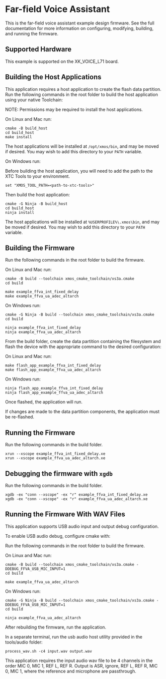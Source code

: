 # Far-field Voice Assistant

This is the far-field voice assistant example design firmware.  See the full documentation for more information on configuring, modifying, building, and running the firmware.

## Supported Hardware

This example is supported on the XK_VOICE_L71 board.

## Building the Host Applications

This application requires a host application to create the flash data partition. Run the following commands in the root folder to build the host application using your native Toolchain:

NOTE: Permissions may be required to install the host applications.

On Linux and Mac run:

    cmake -B build_host
    cd build_host
    make install

The host applications will be installed at ``/opt/xmos/bin``, and may be moved if desired.  You may wish to add this directory to your ``PATH`` variable.

On Windows run:

Before building the host application, you will need to add the path to the XTC Tools to your environment.

    set "XMOS_TOOL_PATH=<path-to-xtc-tools>"

Then build the host application:

    cmake -G Ninja -B build_host
    cd build_host
    ninja install

The host applications will be installed at ``%USERPROFILE%\.xmos\bin``, and may be moved if desired.  You may wish to add this directory to your ``PATH`` variable.

## Building the Firmware

Run the following commands in the root folder to build the firmware.

On Linux and Mac run:

    cmake -B build --toolchain xmos_cmake_toolchain/xs3a.cmake
    cd build

    make example_ffva_int_fixed_delay
    make example_ffva_ua_adec_altarch

On Windows run:

    cmake -G Ninja -B build --toolchain xmos_cmake_toolchain/xs3a.cmake
    cd build

    ninja example_ffva_int_fixed_delay
    ninja example_ffva_ua_adec_altarch

From the build folder, create the data partition containing the filesystem and
flash the device with the appropriate command to the desired configuration:

On Linux and Mac run:

    make flash_app_example_ffva_int_fixed_delay
    make flash_app_example_ffva_ua_adec_altarch

On Windows run:

    ninja flash_app_example_ffva_int_fixed_delay
    ninja flash_app_example_ffva_ua_adec_altarch

Once flashed, the application will run.

If changes are made to the data partition components, the application must be
re-flashed.

## Running the Firmware

Run the following commands in the build folder.

    xrun --xscope example_ffva_int_fixed_delay.xe
    xrun --xscope example_ffva_ua_adec_altarch.xe

## Debugging the firmware with `xgdb`

Run the following commands in the build folder.

    xgdb -ex "conn --xscope" -ex "r" example_ffva_int_fixed_delay.xe
    xgdb -ex "conn --xscope" -ex "r" example_ffva_ua_adec_altarch.xe

## Running the Firmware With WAV Files

This application supports USB audio input and output debug configuration.

To enable USB audio debug, configure cmake with:

Run the following commands in the root folder to build the firmware.

On Linux and Mac run:

    cmake -B build --toolchain xmos_cmake_toolchain/xs3a.cmake -DDEBUG_FFVA_USB_MIC_INPUT=1
    cd build

    make example_ffva_ua_adec_altarch

On Windows run:

    cmake -G Ninja -B build --toolchain xmos_cmake_toolchain/xs3a.cmake -DDEBUG_FFVA_USB_MIC_INPUT=1
    cd build

    ninja example_ffva_ua_adec_altarch

After rebuilding the firmware, run the application.

In a separate terminal, run the usb audio host utility provided in the tools/audio folder:

    process_wav.sh -c4 input.wav output.wav

This application requires the input audio wav file to be 4 channels in the order MIC 0, MIC 1, REF L, REF R.  Output is ASR, ignore, REF L, REF R, MIC 0, MIC 1, where the reference and microphone are passthrough.
